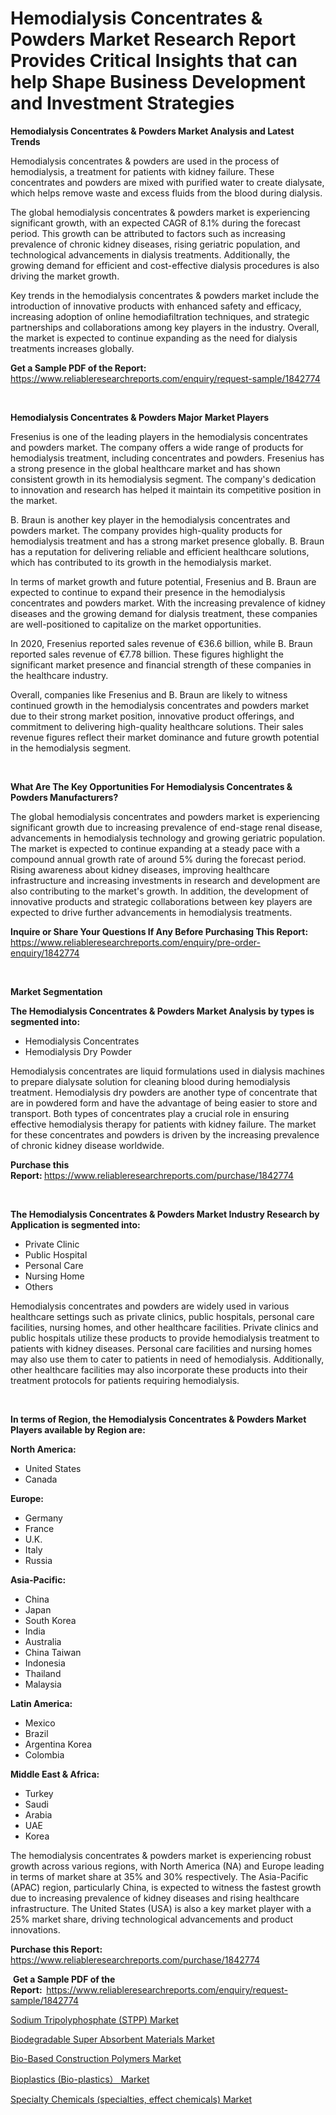 <p><h1>Hemodialysis Concentrates & Powders Market Research Report Provides Critical Insights that can help Shape Business Development and Investment Strategies</h1></p><p><strong>Hemodialysis Concentrates & Powders Market Analysis and Latest Trends</strong></p>
<p><p>Hemodialysis concentrates & powders are used in the process of hemodialysis, a treatment for patients with kidney failure. These concentrates and powders are mixed with purified water to create dialysate, which helps remove waste and excess fluids from the blood during dialysis.</p><p>The global hemodialysis concentrates & powders market is experiencing significant growth, with an expected CAGR of 8.1% during the forecast period. This growth can be attributed to factors such as increasing prevalence of chronic kidney diseases, rising geriatric population, and technological advancements in dialysis treatments. Additionally, the growing demand for efficient and cost-effective dialysis procedures is also driving the market growth.</p><p>Key trends in the hemodialysis concentrates & powders market include the introduction of innovative products with enhanced safety and efficacy, increasing adoption of online hemodiafiltration techniques, and strategic partnerships and collaborations among key players in the industry. Overall, the market is expected to continue expanding as the need for dialysis treatments increases globally.</p></p>
<p><strong>Get a Sample PDF of the Report:&nbsp;</strong> <a href="https://www.reliableresearchreports.com/enquiry/request-sample/1842774">https://www.reliableresearchreports.com/enquiry/request-sample/1842774</a></p>
<p>&nbsp;</p>
<p><strong>Hemodialysis Concentrates & Powders Major Market Players</strong></p>
<p><p>Fresenius is one of the leading players in the hemodialysis concentrates and powders market. The company offers a wide range of products for hemodialysis treatment, including concentrates and powders. Fresenius has a strong presence in the global healthcare market and has shown consistent growth in its hemodialysis segment. The company's dedication to innovation and research has helped it maintain its competitive position in the market.</p><p>B. Braun is another key player in the hemodialysis concentrates and powders market. The company provides high-quality products for hemodialysis treatment and has a strong market presence globally. B. Braun has a reputation for delivering reliable and efficient healthcare solutions, which has contributed to its growth in the hemodialysis market.</p><p>In terms of market growth and future potential, Fresenius and B. Braun are expected to continue to expand their presence in the hemodialysis concentrates and powders market. With the increasing prevalence of kidney diseases and the growing demand for dialysis treatment, these companies are well-positioned to capitalize on the market opportunities.</p><p>In 2020, Fresenius reported sales revenue of €36.6 billion, while B. Braun reported sales revenue of €7.78 billion. These figures highlight the significant market presence and financial strength of these companies in the healthcare industry.</p><p>Overall, companies like Fresenius and B. Braun are likely to witness continued growth in the hemodialysis concentrates and powders market due to their strong market position, innovative product offerings, and commitment to delivering high-quality healthcare solutions. Their sales revenue figures reflect their market dominance and future growth potential in the hemodialysis segment.</p></p>
<p>&nbsp;</p>
<p><strong>What Are The Key Opportunities For Hemodialysis Concentrates & Powders Manufacturers?</strong></p>
<p><p>The global hemodialysis concentrates and powders market is experiencing significant growth due to increasing prevalence of end-stage renal disease, advancements in hemodialysis technology and growing geriatric population. The market is expected to continue expanding at a steady pace with a compound annual growth rate of around 5% during the forecast period. Rising awareness about kidney diseases, improving healthcare infrastructure and increasing investments in research and development are also contributing to the market's growth. In addition, the development of innovative products and strategic collaborations between key players are expected to drive further advancements in hemodialysis treatments.</p></p>
<p><strong>Inquire or Share Your Questions If Any Before Purchasing This Report:</strong> <a href="https://www.reliableresearchreports.com/enquiry/pre-order-enquiry/1842774">https://www.reliableresearchreports.com/enquiry/pre-order-enquiry/1842774</a></p>
<p>&nbsp;</p>
<p><strong>Market Segmentation</strong></p>
<p><strong>The Hemodialysis Concentrates & Powders Market Analysis by types is segmented into:</strong></p>
<p><ul><li>Hemodialysis Concentrates</li><li>Hemodialysis Dry Powder</li></ul></p>
<p><p>Hemodialysis concentrates are liquid formulations used in dialysis machines to prepare dialysate solution for cleaning blood during hemodialysis treatment. Hemodialysis dry powders are another type of concentrate that are in powdered form and have the advantage of being easier to store and transport. Both types of concentrates play a crucial role in ensuring effective hemodialysis therapy for patients with kidney failure. The market for these concentrates and powders is driven by the increasing prevalence of chronic kidney disease worldwide.</p></p>
<p><strong>Purchase this Report:&nbsp;</strong><a href="https://www.reliableresearchreports.com/purchase/1842774">https://www.reliableresearchreports.com/purchase/1842774</a></p>
<p>&nbsp;</p>
<p><strong>The Hemodialysis Concentrates & Powders Market Industry Research by Application is segmented into:</strong></p>
<p><ul><li>Private Clinic</li><li>Public Hospital</li><li>Personal Care</li><li>Nursing Home</li><li>Others</li></ul></p>
<p><p>Hemodialysis concentrates and powders are widely used in various healthcare settings such as private clinics, public hospitals, personal care facilities, nursing homes, and other healthcare facilities. Private clinics and public hospitals utilize these products to provide hemodialysis treatment to patients with kidney diseases. Personal care facilities and nursing homes may also use them to cater to patients in need of hemodialysis. Additionally, other healthcare facilities may also incorporate these products into their treatment protocols for patients requiring hemodialysis.</p></p>
<p>&nbsp;</p>
<p><strong>In terms of Region, the Hemodialysis Concentrates & Powders Market Players available by Region are:</strong></p>
<p>
    <p> <strong> North America: </strong>
        <ul>
            <li>United States</li>
            <li>Canada</li>
        </ul>
        </p> 
    <p> <strong> Europe: </strong>
        <ul>
            <li>Germany</li>
            <li>France</li>
            <li>U.K.</li>
            <li>Italy</li>
            <li>Russia</li>
        </ul>
        </p> 
    <p> <strong> Asia-Pacific: </strong>
        <ul>
            <li>China</li>
            <li>Japan</li>
            <li>South Korea</li>
            <li>India</li>
            <li>Australia</li>
            <li>China Taiwan</li>
            <li>Indonesia</li>
            <li>Thailand</li>
            <li>Malaysia</li>
        </ul>
        </p> 
    <p> <strong> Latin America: </strong>
        <ul>
            <li>Mexico</li>
            <li>Brazil</li>
            <li>Argentina Korea</li>
            <li>Colombia</li>
        </ul>
        </p> 
    <p> <strong> Middle East & Africa: </strong>
        <ul>
            <li>Turkey</li>
            <li>Saudi</li>
            <li>Arabia</li>
            <li>UAE</li>
            <li>Korea</li>
        </ul>
    </p>
    </p>
<p><p>The hemodialysis concentrates & powders market is experiencing robust growth across various regions, with North America (NA) and Europe leading in terms of market share at 35% and 30% respectively. The Asia-Pacific (APAC) region, particularly China, is expected to witness the fastest growth due to increasing prevalence of kidney diseases and rising healthcare infrastructure. The United States (USA) is also a key market player with a 25% market share, driving technological advancements and product innovations.</p></p>
<p><strong>Purchase this Report: </strong><a href="https://www.reliableresearchreports.com/purchase/1842774">https://www.reliableresearchreports.com/purchase/1842774</a></p>
<p>&nbsp;<strong>Get a Sample PDF of the Report:&nbsp;&nbsp;</strong><a href="https://www.reliableresearchreports.com/enquiry/request-sample/1842774">https://www.reliableresearchreports.com/enquiry/request-sample/1842774</a></p>
<p><strong></strong></p>
<p><p><a href="https://github.com/markusgodoy/Market-Research-Report-List-2/blob/main/sodium-tripolyphosphate-stpp-market.md">Sodium Tripolyphosphate (STPP) Market</a></p><p><a href="https://github.com/luckyshygirl/Market-Research-Report-List-3/blob/main/biodegradable-super-absorbent-materials-market.md">Biodegradable Super Absorbent Materials Market</a></p><p><a href="https://github.com/vimar16th/Market-Research-Report-List-3/blob/main/bio-based-construction-polymers-market.md">Bio-Based Construction Polymers Market</a></p><p><a href="https://github.com/JameTravis/Market-Research-Report-List-3/blob/main/bioplastics-bio-plastics-market.md">Bioplastics (Bio-plastics） Market</a></p><p><a href="https://github.com/arionmp/Market-Research-Report-List-2/blob/main/specialty-chemicals-specialties-effect-chemicals-market.md">Specialty Chemicals (specialties, effect chemicals) Market</a></p></p>